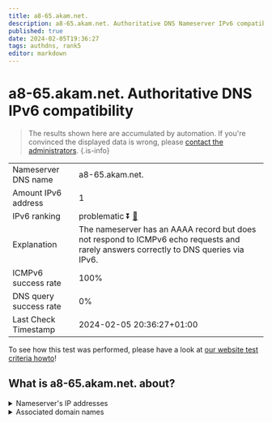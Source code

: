 ```yaml
---
title: a8-65.akam.net.
description: a8-65.akam.net. Authoritative DNS Nameserver IPv6 compatibility
published: true
date: 2024-02-05T19:36:27
tags: authdns, rank5
editor: markdown
---
```


# a8-65.akam.net. Authoritative DNS IPv6 compatibility

> The results shown here are accumulated by automation. If you're convinced the displayed data is wrong, please [contact the administrators](/howto/chat). 
{.is-info}




|   |   |
| - | - |
| Nameserver DNS name | a8-65.akam.net.
| Amount IPv6 address | 1
| IPv6 ranking | problematic :arrow_double_down: [🔗](/howto/ranking) |
| Explanation | The nameserver has an AAAA record but does not respond to ICMPv6 echo requests and rarely answers correctly to DNS queries via IPv6. |
| ICMPv6 success rate | 100%|
| DNS query success rate | 0% |
| Last Check Timestamp | 2024-02-05 20:36:27+01:00 |

To see how this test was performed, please have a look at [our website test criteria howto](/howto/testcriteria/authdns)!


## What is a8-65.akam.net. about?




<details>
<summary>Nameserver's IP addresses</summary>

2600:1403:a::41

</details>



<details>
<summary>Associated domain names</summary>

www.amd.com

</details>

